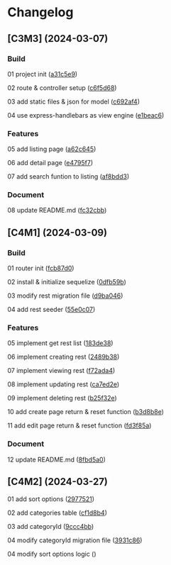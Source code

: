 # Changelog

## [C3M3] (2024-03-07)

### Build

01 project init ([a31c5e9](https://github.com/Alejandrocsdev/restList/commit/a31c5e92a72610e8fb8b1a832b3a20643eb66701))

02 route & controller setup ([c6f5d68](https://github.com/Alejandrocsdev/restList/commit/c6f5d689e219908ba7e9aca609abff7f265d6f68))

03 add static files & json for model ([c692af4](https://github.com/Alejandrocsdev/restList/commit/c692af4261b8441b5527c13e330b989ebb039227))

04 use express-handlebars as view engine ([e1beac6](https://github.com/Alejandrocsdev/restList/commit/e1beac69401aa14f6fdf6b0a639a71e2eb2bbbb0))

### Features

05 add listing page ([a62c645](https://github.com/Alejandrocsdev/restList/commit/a62c64547d08bca3ef79ede4af80bbde2c946d5d))

06 add detail page ([e4795f7](https://github.com/Alejandrocsdev/restList/commit/e4795f77850c1a0475982c51dbb0ae3c6f463dd9))

07 add search funtion to listing ([af8bdd3](https://github.com/Alejandrocsdev/restList/commit/af8bdd3a44a4b35aff82caef8562b96b5af55587))

### Document

08 update README.md ([fc32cbb](https://github.com/Alejandrocsdev/restList/commit/fc32cbb1b7f7fa7c7b89f9be120419f3b44cec11))

## [C4M1] (2024-03-09)

### Build

01 router init ([fcb87d0](https://github.com/Alejandrocsdev/restList/commit/fcb87d05db4e43ae716fcb6f0250abc0a4a4aa85))

02 install & initialize sequelize ([0dfb59b](https://github.com/Alejandrocsdev/restList/commit/0dfb59bc0a70d377c8e08711be3ee7b596eeefb6))

03 modify rest migration file ([d9ba046](https://github.com/Alejandrocsdev/restList/commit/d9ba046b81d3c18b465cc69614f012192ba5a04f))

04 add rest seeder ([55e0c07](https://github.com/Alejandrocsdev/restList/commit/55e0c0724993ba1f7cbbcdf2a5590a2248f04546))

### Features

05 implement get rest list ([183de38](https://github.com/Alejandrocsdev/restList/commit/183de381e61929af3e9b9e75165df7138878097d))

06 implement creating rest ([2489b38](https://github.com/Alejandrocsdev/restList/commit/2489b387479571194309103e81a348c4dd31b0b8))

07 implement viewing rest ([f72ada4](https://github.com/Alejandrocsdev/restList/commit/f72ada4c220cbf72d7a4a4b508fc7a57d59720fe))

08 implement updating rest ([ca7ed2e](https://github.com/Alejandrocsdev/restList/commit/ca7ed2e5dc2595cbb2619afc7705d5ff2cb8762f))

09 implement deleting rest ([b25f32e](https://github.com/Alejandrocsdev/restList/commit/b25f32eca40a874a29c8af1d3d537a0b63c89388))

10 add create page return & reset function ([b3d8b8e](https://github.com/Alejandrocsdev/restList/commit/b3d8b8e0764f289878e19c2327e635b2a41efa63))

11 add edit page return & reset function ([fd3f85a](https://github.com/Alejandrocsdev/restList/commit/fd3f85af825ad94abc812fa200022e8cd9ed329b))

### Document

12 update README.md ([8fbd5a0](https://github.com/Alejandrocsdev/restList/commit/8fbd5a06c53b1f8a1ac5681d373a3f52aa287c98))

## [C4M2] (2024-03-27)

01 add sort options ([2977521](https://github.com/Alejandrocsdev/restList/commit/29775211527b841c78805e3dda836f41c01915e8))

02 add categories table ([cf1d8b4](https://github.com/Alejandrocsdev/restList/commit/cf1d8b4d2499b4b63b75b9c4cbfa73cab3f05da8))

03 add categoryId ([9ccc4bb](https://github.com/Alejandrocsdev/restList/commit/9ccc4bb3541178c74d0a7ac34e7f6e28adbea523))

04 modify categoryId migration file ([3931c86](https://github.com/Alejandrocsdev/restList/commit/3931c8621868f61cb3590942f0e59d4f8f745d35))

04 modify sort options logic ([](https://github.com/Alejandrocsdev/restList/commit/))